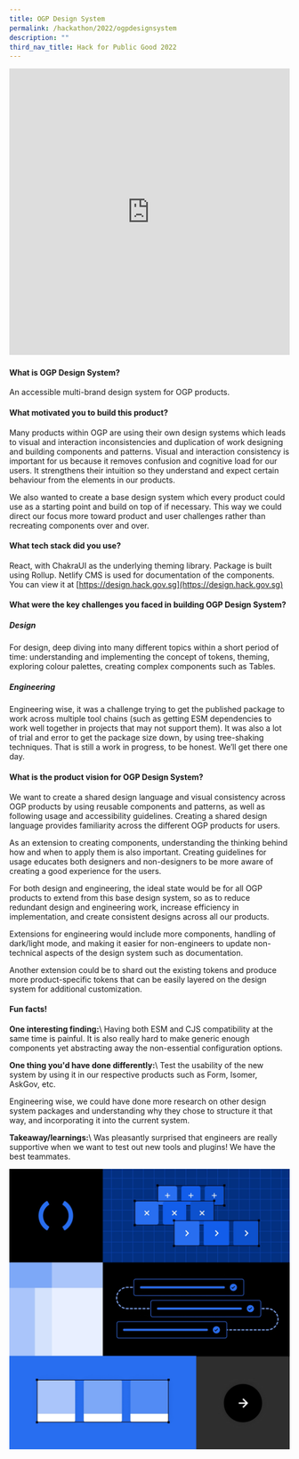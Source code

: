 ```yaml
---
title: OGP Design System
permalink: /hackathon/2022/ogpdesignsystem
description: ""
third_nav_title: Hack for Public Good 2022
---
```

<iframe allowfullscreen="true" height="515" width="100%" frameborder="0" src="https://docs.google.com/presentation/d/e/2PACX-1vRfsDFExNtMg7cqCLWJLaHaJDqW5jmqBxNEOB6gNaROMC-26p5UxsL39nQPJCRXHl9JEMbbWY1FKn1P/embed?start=false&loop=false&delayms=3000" ></iframe>

#### What is OGP Design System?
An accessible multi-brand design system for OGP products.

#### What motivated you to build this product?
Many products within OGP are using their own design systems which leads to visual and interaction inconsistencies and duplication of work designing and building components and patterns.
 Visual and interaction consistency is important for us because it removes confusion and cognitive load for our users. It strengthens their intuition so they understand and expect certain behaviour from the elements in our products.
 
We also wanted to create a base design system which every product could use as a starting point and build on top of if necessary. This way we could direct our focus more toward product and user challenges rather than recreating components over and over.

#### What tech stack did you use?

React, with ChakraUI as the underlying theming library. Package is built using Rollup. Netlify CMS is used for documentation of the components.
 You can view it at [https://design.hack.gov.sg](https://design.hack.gov.sg)
#### What were the key challenges you faced in building OGP Design System? 

##### Design
For design, deep diving into many different topics within a short period of time: understanding and implementing the concept of tokens, theming, exploring colour palettes, creating complex components such as Tables.
 
##### Engineering
Engineering wise, it was a challenge trying to get the published package to work across multiple tool chains (such as getting ESM dependencies to work well together in projects that may not support them). It was also a lot of trial and error to get the package size down, by using tree-shaking techniques. That is still a work in progress, to be honest. We’ll get there one day.

#### What is the product vision for OGP Design System? 
We want to create a shared design language and visual consistency across OGP products by using reusable components and patterns, as well as following usage and accessibility guidelines. Creating a shared design language provides familiarity across the different OGP products for users.

As an extension to creating components, understanding the thinking behind how and when to apply them is also important. Creating guidelines for usage educates both designers and non-designers to be more aware of creating a good experience for the users.
 
For both design and engineering, the ideal state would be for all OGP products to extend from this base design system, so as to reduce redundant design and engineering work, increase efficiency in implementation, and create consistent designs across all our products.
 
Extensions for engineering would include more components, handling of dark/light mode, and making it easier for non-engineers to update non-technical aspects of the design system such as documentation.
 
Another extension could be to shard out the existing tokens and produce more product-specific tokens that can be easily layered on the design system for additional customization.

#### Fun facts!
**One interesting finding:**\\
Having both ESM and CJS compatibility at the same time is painful. It is also really hard to make generic enough components yet abstracting away the non-essential configuration options.

**One thing you'd have done differently:**\\
Test the usability of the new system by using it in our respective products such as Form, Isomer, AskGov, etc.

Engineering wise, we could have done more research on other design system packages and understanding why they chose to structure it that way, and incorporating it into the current system.

**Takeaway/learnings:**\\
Was pleasantly surprised that engineers are really supportive when we want to test out new tools and plugins! We have the best teammates.

![CalSG product demo image](/images/ogp-design-system-snapshot.jpeg)